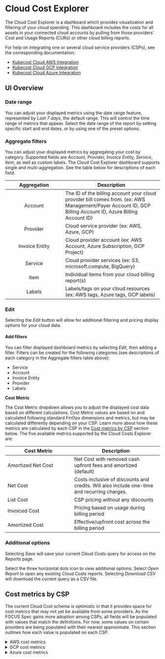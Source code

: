 # Cloud Cost Explorer

The Cloud Cost Explorer is a dashboard which provides visualization and filtering of your cloud spending. This dashboard includes the costs for all assets in your connected cloud accounts by pulling from those providers' Cost and Usage Reports (CURs) or other cloud billing reports.

For help on integrating one or several cloud service providers (CSPs), see the corresponding documentation:

* [Kubecost Cloud AWS Integration](/cloud-billing-integrations/aws-cloud-integration.md)
* [Kubecost Cloud GCP Integration](/cloud-billing-integrations/gcp-cloud-integration.md)
* [Kubecost Cloud Azure Integration](/cloud-billing-integrations/azure-cloud-integration.md)

## UI Overview

### Date range

You can adjust your displayed metrics using the date range feature, represented by _Last 7 days_, the default range. This will control the time range of metrics that appear. Select the date range of the report by setting specific start and end dates, or by using one of the preset options.

### Aggregate filters

You can adjust your displayed metrics by aggregating your cost by category. Supported fields are _Account, Provider, Invoice Entity, Service_, _Item_, as well as custom labels. The Cloud Cost Explorer dashboard supports single and multi-aggregation. See the table below for descriptions of each field.

<table><thead><tr><th width="172" align="center">Aggregation</th><th>Description</th></tr></thead><tbody><tr><td align="center">Account</td><td>The ID of the billing account your cloud provider bill comes from. (ex: AWS Management/Payer Account ID, GCP Billing Account ID, Azure Billing Account ID)</td></tr><tr><td align="center">Provider</td><td>Cloud service provider (ex: AWS, Azure, GCP)</td></tr><tr><td align="center">Invoice Entity</td><td>Cloud provider account (ex: AWS Account, Azure Subscription, GCP Project)</td></tr><tr><td align="center">Service</td><td>Cloud provider services (ex: S3, microsoft.compute, BigQuery)</td></tr><tr><td align="center">Item</td><td>Individual items from your cloud billing report(s)</td></tr><tr><td align="center">Labels</td><td>Labels/tags on your cloud resources (ex: AWS tags, Azure tags, GCP labels)</td></tr></tbody></table>

### Edit

Selecting the _Edit_ button will allow for additional filtering and pricing display options for your cloud data.

#### Add filters

You can filter displayed dashboard metrics by selecting _Edit_, then adding a filter. Filters can be created for the following categories (see descriptions of each category in the Aggregate filters table above):

* Service
* Account
* Invoice Entity
* Provider
* Labels

**Cost Metric**

The Cost Metric dropdown allows you to adjust the displayed cost data based on different calculations. Cost Metric values are based on and calculated following standard FinOps dimensions and metrics, but may be calculated differently depending on your CSP. Learn more about how these metrics are calculated by each CSP in the [Cost metrics by CSP](cloud-cost-explorer.md#cost-metrics-by-csp) section below. The five available metrics supported by the Cloud Costs Explorer are:

<table><thead><tr><th width="201">Cost Metric</th><th>Description</th></tr></thead><tbody><tr><td>Amortized Net Cost</td><td>Net Cost with removed cash upfront fees and amortized (default)</td></tr><tr><td>Net Cost</td><td>Costs inclusive of discounts and credits. Will also include one-time and recurring charges.</td></tr><tr><td>List Cost</td><td>CSP pricing without any discounts</td></tr><tr><td>Invoiced Cost</td><td>Pricing based on usage during billing period</td></tr><tr><td>Amortized Cost</td><td>Effective/upfront cost across the billing period</td></tr></tbody></table>

### Additional options

Selecting _Save_ will save your current Cloud Costs query for access on the Reports page.

Select the three horizontal dots icon to view additional options. Select _Open Report_ to open any existing Cloud Costs reports. Selecting _Download CSV_ will download the current query as a CSV file.

## Cost metrics by CSP

The current Cloud Cost schema is optimistic in that it provides space for cost metrics that may not yet be available from some providers. As the FOCUS Spec gains more adoption among CSPs, all fields will be populated with values that match the definitions. For now, some values on certain providers are being populated with their nearest approximate. This section outlines how each value is populated on each CSP.

<details>

<summary>AWS cost metrics</summary>

Of all billing exports and APIs, the Cost and Usage Report (CUR) has the most robust set of cost metrics, and currently has the best support. Depending on what kind of discounts or resources a user has, the schema changes, therefore many of these columns are populated dynamically to support all users. In particular, any `_net_` column will only be available if the user has a discount that causes it to exist. Additionally, Kubecost currently only considers line items that have a `line_item_line_item_type` of `Usage`, `DiscountUsage`, `SavingsPlanCoveredUsage`, `EdpDiscount`, or `PrivateRateDiscount`.

More information on the columns and their definitions can be found in AWS' [Line item details](https://docs.aws.amazon.com/cur/latest/userguide/Lineitem-columns.html) documentation.

**List Cost**

To populate list price, Kubecost uses `pricing_public_on_demand_cost`.

**Net Cost**

Kubecost uses `line_item_net_unblended_cost` if available. If not, Kubecost uses `line_item_unblended_cost.`

**Amortized Net Cost**

If `_net_` is not available, Kubecost uses Amortized Cost

If `line_item_line_item_type` is `DiscountUsage`, Kubecost uses `reservation_net_effective_cost`.

If `line_item_line_item_type` is `SavingsPlanCoveredUsage`, Kubecost uses `savings_plan_net_savings_plan_effective_cost`.

Default to `line_item_net_unblended_cost`.

**Invoiced Cost**

Kubecost uses Net Cost.

**Amortized Cost**

If `line_item_line_item_type` is `DiscountUsage`, Kubecost uses `reservation_effective_cost`.

If `line_item_line_item_type` is `SavingsPlanCoveredUsage`, Kubecost uses `savings_plan_savings_plan_effective_cost`.

Default to `line_item_unblended_cost`.

</details>

<details>

<summary>GCP cost metrics</summary>

Cloud Cost uses a detailed billing export accessed via BigQuery to interface with GCP. This export provides Kubecost with a Cost column with a float value in addition to an array of credit objects per item. These credits are various discounts applied to the item being referenced.

More details about the export can be found in GCP's [Structure of Detailed data export](https://cloud.google.com/billing/docs/how-to/export-data-bigquery-tables/detailed-usage).

**List Cost**

The Cost column for the line item.

**Net Cost**

The Cost column plus the sum of all credit amounts.

**Amortized Net Cost**

Kubecost uses Net Cost.

**Invoiced Cost**

Kubecost uses Net Cost.

**Amortized Cost**

Kubecost uses Net Cost.

</details>

<details>

<summary>Azure cost metrics</summary>

The Azure billing export can be set to amortized or not amortized during creation. Depending on this, either the Net Cost Metric or Amortized Net Cost metric will be accurate. Additionally the Azure export has multiple schema depending on when it was created and what kind of account the user has. There are also localized versions of the headers.

**List Cost**

Kubecost uses`paygcostinbillingcurrency` if available, otherwise Kubecost uses Net Cost

**Net Cost**

Kubecost uses `costinbillingcurrency`. If not available, Kubecost uses `pretaxcost`, and if that isn't available, Kubecost uses `cost`.

**Amortized Net Cost**

Kubecost uses Net Cost.

**Invoiced Cost**

Kubecost uses Net Cost.

**Amortized Cost**

Kubecost uses Net Cost.

</details>